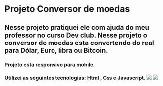   <h1> Projeto Conversor de moedas </h1>
<h2> Nesse projeto pratiquei ele com ajuda do meu professor no curso Dev club.
Nesse projeto o conversor de moedas esta convertendo do real para Dólar, Euro, libra ou Bitcoin. </h2>
<h3>Projeto esta responsivo para mobile.</h3> 
<h3> 
  Utilizei as seguintes tecnologias: Html , Css e Javascript.
<img src="https://github.com/Weslley-silva23/projeto-conversor-de-moedas/blob/main/conversor%20desktop.png?raw=true">
<img src="https://github.com/Weslley-silva23/projeto-conversor-de-moedas/blob/main/conversor%20mobile.png?raw=true">
